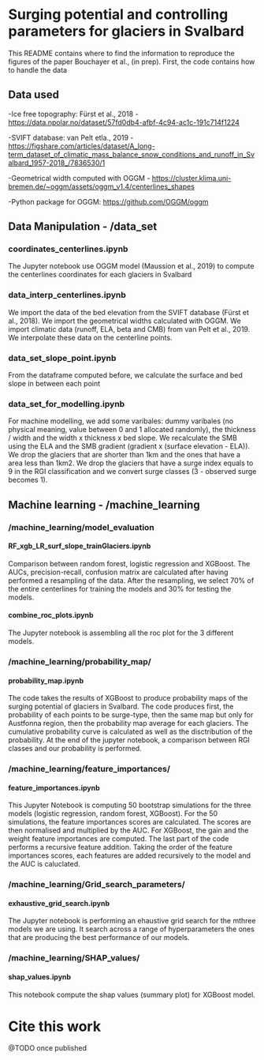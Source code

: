 # Surging potential and controlling parameters for glaciers in Svalbard
This README contains where to find the information to reproduce the figures of the paper Bouchayer et al., (in prep).
First, the code contains how to handle the data

## Data used
-Ice free topography: Fürst et al., 2018 -  https://data.npolar.no/dataset/57fd0db4-afbf-4c94-ac1c-191c714f1224

-SVIFT database: van Pelt etla., 2019 - https://figshare.com/articles/dataset/A_long-term_dataset_of_climatic_mass_balance_snow_conditions_and_runoff_in_Svalbard_1957-2018_/7836530/1

-Geometrical width computed with OGGM - https://cluster.klima.uni-bremen.de/~oggm/assets/oggm_v1.4/centerlines_shapes

-Python package for OGGM: https://github.com/OGGM/oggm

## Data Manipulation - /data_set
### coordinates_centerlines.ipynb
The Jupyter notebook use OGGM model (Maussion et al., 2019) to compute the centerlines coordinates for each glaciers in Svalbard

### data_interp_centerlines.ipynb
We import the data of the bed elevation from the SVIFT database (Fürst et al., 2018).
We import the geometrical widths calculated with OGGM.
We import climatic data (runoff, ELA, beta and CMB) from van Pelt et al., 2019. 
We interpolate these data on the centerline points.

### data_set_slope_point.ipynb
From the dataframe computed before, we calculate the surface and bed slope in between each point

### data_set_for_modelling.ipynb
For machine modelling, we add some varibales: dummy varibales (no physical meaning, value between 0 and 1 allocated randomly), the thickness / width  and the width x thickness x bed slope. We recalculate the SMB using the ELA and the SMB gradient (gradient x (surface elevation - ELA)). We drop the glaciers that are shorter than 1km and the ones that have a area less than 1km2. We drop the glaciers that have a surge index equals to 9 in the RGI classification and we convert surge classes (3 - observed surge becomes 1).

## Machine learning - /machine_learning
### /machine_learning/model_evaluation
#### RF_xgb_LR_surf_slope_trainGlaciers.ipynb
Comparison between random forest, logistic regression and XGBoost. The AUCs, precision-recall, confusion matrix are calculated after having performed a resampling of the data. After the resampling, we select 70% of the entire centerlines for training the models and 30% for testing the models. 
#### combine_roc_plots.ipynb
The Jupyter notebook is assembling all the roc plot for the 3 different models. 

### /machine_learning/probability_map/
#### probability_map.ipynb
The code takes the results of XGBoost to produce probability maps of the surging potential of glaciers in Svalbard. The code produces first, the probability of each points to be surge-type, then the same map but only for Austfonna region, then the probability map average for each glaciers. The cumulative probability curve is calculated as well as the disctribution of the probability. At the end of the jupyter notebook, a comparison between RGI classes and our probability is performed. 

### /machine_learning/feature_importances/
#### feature_importances.ipynb
This Jupyter Notebook is computing 50 bootstrap simulations for the three models (logistic regression, random forest, XGBoost). For the 50 simulations, the feature importances scores are calculated. The scores are then normalised and multiplied by the AUC. For XGBoost, the gain and the weight feature importances are computed. The last part of the code performs a recursive feature addition. Taking the order of the feature importances scores, each features are added recursively to the model and the AUC is caluclated. 

### /machine_learning/Grid_search_parameters/
#### exhaustive_grid_search.ipynb
The Jupyter notebook is performing an ehaustive grid search for the mthree models we are using. It search across a range of hyperparameters the ones that are producing the best performance of our models. 

### /machine_learning/SHAP_values/
#### shap_values.ipynb
This notebook compute the shap values (summary plot) for XGBoost model.

# Cite this work
@TODO once published


